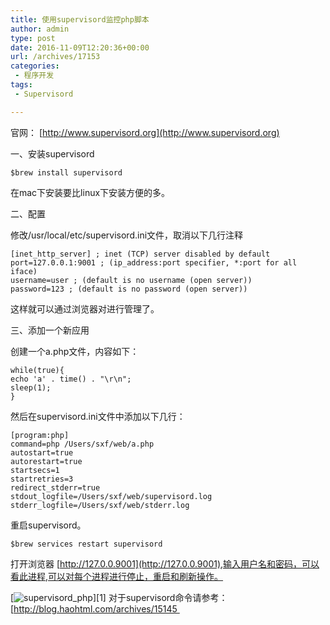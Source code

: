 ```yaml
---
title: 使用supervisord监控php脚本
author: admin
type: post
date: 2016-11-09T12:20:36+00:00
url: /archives/17153
categories:
 - 程序开发
tags:
 - Supervisord

---
```

官网： [http://www.supervisord.org](http://www.supervisord.org)

一、安装supervisord

```
$brew install supervisord
```

在mac下安装要比linux下安装方便的多。

二、配置

修改/usr/local/etc/supervisord.ini文件，取消以下几行注释

```
[inet_http_server] ; inet (TCP) server disabled by default
port=127.0.0.1:9001 ; (ip_address:port specifier, *:port for all iface)
username=user ; (default is no username (open server))
password=123 ; (default is no password (open server))

```

这样就可以通过浏览器对进行管理了。

三、添加一个新应用

创建一个a.php文件，内容如下：

```
while(true){
echo 'a' . time() . "\r\n";
sleep(1);
}
```

然后在supervisord.ini文件中添加以下几行：

```
[program:php]
command=php /Users/sxf/web/a.php
autostart=true
autorestart=true
startsecs=1
startretries=3
redirect_stderr=true
stdout_logfile=/Users/sxf/web/supervisord.log
stderr_logfile=/Users/sxf/web/stderr.log

```

重启supervisord。

```
$brew services restart supervisord
```

打开浏览器 [http://127.0.0.9001](http://127.0.0.9001),输入用户名和密码，可以看此进程,可以对每个进程进行停止，重启和刷新操作。

[![supervisord_php](https://blogstatic.haohtml.com//uploads/2023/09/supervisord_php.png)][1]
对于supervisord命令请参考： [http://blog.haohtml.com/archives/15145 
